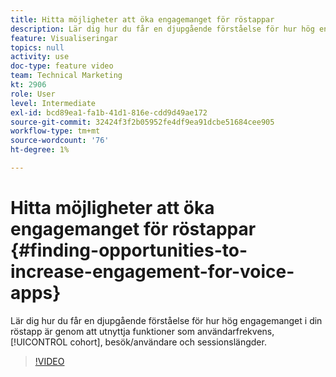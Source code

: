 ```yaml
---
title: Hitta möjligheter att öka engagemanget för röstappar
description: Lär dig hur du får en djupgående förståelse för hur hög engagemanget i din röstapp är genom att utnyttja funktioner som användarfrekvens, kohort, besök/användare och sessionslängder.
feature: Visualiseringar
topics: null
activity: use
doc-type: feature video
team: Technical Marketing
kt: 2906
role: User
level: Intermediate
exl-id: bcd89ea1-fa1b-41d1-816e-cdd9d49ae172
source-git-commit: 32424f3f2b05952fe4df9ea91dcbe51684cee905
workflow-type: tm+mt
source-wordcount: '76'
ht-degree: 1%

---
```


# Hitta möjligheter att öka engagemanget för röstappar {#finding-opportunities-to-increase-engagement-for-voice-apps}

Lär dig hur du får en djupgående förståelse för hur hög engagemanget i din röstapp är genom att utnyttja funktioner som användarfrekvens, [!UICONTROL cohort], besök/användare och sessionslängder.

>[!VIDEO](https://video.tv.adobe.com/v/27223/?quality=9)
